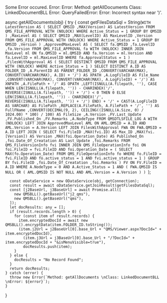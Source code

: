 Some Error occured. Error: Error: Method: getAllDocuments
Class: LinkedDocumentBLL
Error: QueryFailedError: Error: Incorrect syntax near ')'.


async getAllDocuments(obj) {
    try {
      const getFilesDataSql = String(`WITH LatestVersion
      AS (
        SELECT QMSID
          ,MAX(Version) AS LatestVersion
        FROM QMS_FILE_APPROVAL WITH (NOLOCK)
        WHERE Active_Status = 1
        GROUP BY QMSID
        )
        ,MaxLevel
      AS (
        SELECT QMSID
          ,MAX(LevelID) AS MaxLevelID
          ,Version
        FROM QMS_FILE_APPROVAL WITH (NOLOCK)
        WHERE Active_Status = 1
        GROUP BY QMSID
          ,Version
        )
        ,ApprovedMaxLevel
      AS (
        SELECT fa.QMSID
          ,fa.LevelID
          ,fa.Version
        FROM QMS_FILE_APPROVAL fa WITH (NOLOCK)
        INNER JOIN MaxLevel ml ON fa.QMSID = ml.QMSID
          AND fa.Version = ml.Version
          AND fa.LevelID = ml.MaxLevelID
        WHERE fa.ApprovalStatus = 1
        )
        ,FilesWithApproval
      AS (
        SELECT DISTINCT QMSID
        FROM QMS_FILE_APPROVAL WITH (NOLOCK)
        WHERE Active_Status = 1
        )
      SELECT DISTINCT A.ID AS FOLDER_ID
        ,A.ParentID AS PARENT_FOLDER_ID
        ,CONVERT(VARCHAR(MAX), CONVERT(VARCHAR(MAX), A.ID) + '/') AS XPATH
        ,A.LogFileID AS File_Name
        ,CONVERT(VARCHAR(MAX), CONVERT(VARCHAR(MAX), A.LogFileID) + '/') AS XNPATH
        ,A.FilePath + '/' AS OPATH
        ,LEFT(ISNULL(A.filepath, ''), CASE 
            WHEN LEN(ISNULL(A.filepath, '')) - CHARINDEX('/', REVERSE(ISNULL(A.filepath, '')) + '/') < 0
              THEN 0
            ELSE LEN(ISNULL(A.filepath, '')) - CHARINDEX('/', REVERSE(ISNULL(A.filepath, '')) + '/')
            END) + '/' + CAST(A.LogFileID AS VARCHAR) AS FilePath
        ,REPLACE(A.FilePath, A.FilePath + '/', '') AS FullFName
        ,CONVERT(DECIMAL(9, 2), CEILING((ISNULL(A.Size, 0) / 1024.00) * 100) / 100) AS FileSize
        ,A.Version
        ,FV.Last_Update
        ,FV.Published_On
        ,FV.Remarks
        ,A.NodeType
      FROM QMSDTLSFILE_LOG A WITH (NOLOCK)
      LEFT JOIN ApprovedMaxLevel AML ON AML.QMSID = A.ID
        AND AML.Version = A.Version
      LEFT JOIN FilesWithApproval FWA ON FWA.QMSID = A.ID
      LEFT JOIN (
        SELECT fvi.FileID
          ,MAX(fvi.ID) AS Max_ID
          ,MAX(fvi.[Version]) AS Version
          ,MAX(foi.Operation_Date) AS Published_On
          ,foi.Date_Of_Creatation AS Last_Update
          ,foi.Remarks
        FROM QMS_FileVersionInfo fvi
        INNER JOIN QMS_FileOperationInfo foi ON foi.FileID = fvi.FileID
          AND foi.Operation_Date = (
            SELECT MAX(fo.Operation_Date)
            FROM QMS_FileOperationInfo fo
            WHERE fo.FileID = fvi.FileID
              AND fo.active_status = 1
              AND fvi.active_status = 1
            )
        GROUP BY fvi.FileID
          ,foi.Date_Of_Creatation
          ,foi.Remarks
        ) FV ON FV.FileID = A.ID
      WHERE A.NodeType = 0
        AND A.Active_Status = 1
        AND (
          FWA.QMSID IS NULL
          OR (
            AML.QMSID IS NOT NULL
            AND AML.Version = A.Version
            )
          )
        `);

      const oDataService = new ODataService(obj, getConnection);
      const result = await oDataService.getJoinResult(getFilesDataSql);
      const [j2BaseUrl, j3BaseUrl] = await Promise.all([
        new QMSBLL().getBaseUrl("j2_qms"),
        new QMSBLL().getBaseUrl("qms"),
      ]);
      let docResults: any = [];
      if (result.records.length > 0) {
        for (const item of result.records) {
          item.encryptedDocId = await new QMSBLL().encryptData(item.FOLDER_ID.toString());
          (item.j2Url = j2BaseUrl[0].base_Url + "QMS/Viewer.aspx?DocId=" + item.encryptedDocId),
            (item.j3Url = j3BaseUrl[0].base_Url + "/?DocId=" + item.encryptedDocId + "&isMenuVisible=true"),
            docResults.push(item);
        }
      } else {
        docResults = "No Record Found";
      }
      return docResults;
    } catch (error) {
      throw new Error(`Method: getAllDocuments \nClass: LinkedDocumentBLL \nError: ${error}`);
    }
  }
